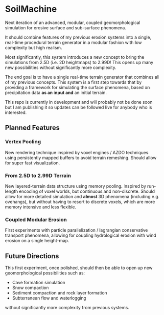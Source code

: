 # SoilMachine

Next iteration of an advanced, modular, coupled geomorphological simulation for erosive surface and sub-surface phenomena.

It should combine features of my previous erosion systems into a single, real-time procedural terrain generator in a modular fashion with low complexity but high realism.

Most significantly, this system introduces a new concept to bring the simulations from 2.5D (i.e. 2D heightmaps) to 2.99D! This opens up many new possibilities without significantly more complexity.

The end goal is to have a single real-time terrain generator that combines all of my previous concepts. This system is a first step towards that by providing a framework for simulating the surface phenomena, based on precipitation data **as an input and** an initial terrain.

This repo is currently in development and will probably not be done soon but I am publishing it so updates can be followed live for anybody who is interested.

## Planned Features

### Vertex Pooling

New rendering technique inspired by voxel engines / AZDO techniques using persistently mapped buffers to avoid terrain remeshing. Should allow for super fast visualization.

### From 2.5D to 2.99D Terrain

New layered-terrain data structure using memory pooling. Inspired by run-length encoding of voxel worlds, but continuous and non-discrete. Should allow for more detailed simulation and **almost** 3D phenomena (including e.g. ovehangs), but without having to resort to discrete voxels, which are more memory intensive and less flexible.

### Coupled Modular Erosion

First experiments with particle parallelization / lagrangian conservative transport phenomena, allowing for coupling hydrological erosion with wind erosion on a single height-map.

## Future Directions

This first experiment, once polished, should then be able to open up new geomorphological possibilities such as:

- Cave formation simulation
- Snow compaction
- Sediment compaction and rock layer formation
- Subterranean flow and waterlogging

without significantly more complexity from previous systems.
